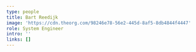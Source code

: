 ```yaml
---
type: people
title: Bart Reedijk
image: 'https://cdn.theorg.com/98246e78-56e2-445d-8af5-8db4844f4447'
role: System Engineer
intro: ''
links: []
---
```


